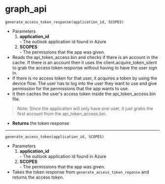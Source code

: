 # graph_api  
`generate_access_token_response(application_id, SCOPES)`  
- Parameters  
    1. **application_id**  
      - The outlook application id found in Azure  
    2. **SCOPES**  
      - The permissions that the app was given.  
- Reads the api_token_access.bin and checks if there is an account in the cache. If there is an account then it uses the client.acquire_token_silent to grab the access token response without having to have the user sign in.  
- If there is no access token for that user, it acquires a token by using the device flow. The user has to log into the user they want to use and give permission for the permissions that the app wants to use.  
- It then caches the user's access token inside the api_token_access.bin file.  
>Note: Since the application will only have one user, it just grabs the first account from the api_token_access.bin.  
- **Returns** the token response  
---  
`generate_access_token(application_id, SCOPES)`  
- Parameters  
    1. **application_id**  
      - The outlook application id found in Azure  
    2. **SCOPES**  
      - The permissions that the app was given.  
- Takes the token response from `generate_access_token_reponse` and returns the access token.  